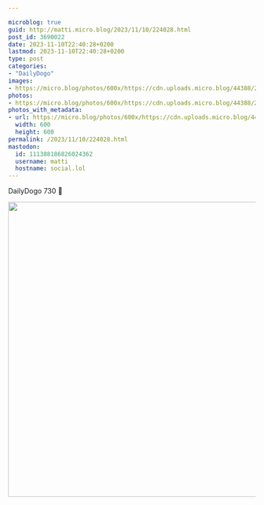 ```yaml
---

microblog: true
guid: http://matti.micro.blog/2023/11/10/224028.html
post_id: 3690022
date: 2023-11-10T22:40:28+0200
lastmod: 2023-11-10T22:40:28+0200
type: post
categories:
- "DailyDogo"
images:
- https://micro.blog/photos/600x/https://cdn.uploads.micro.blog/44388/2023/9eda68818c6349d6bc03790e9f3bd4cb.jpg
photos:
- https://micro.blog/photos/600x/https://cdn.uploads.micro.blog/44388/2023/9eda68818c6349d6bc03790e9f3bd4cb.jpg
photos_with_metadata:
- url: https://micro.blog/photos/600x/https://cdn.uploads.micro.blog/44388/2023/9eda68818c6349d6bc03790e9f3bd4cb.jpg
  width: 600
  height: 600
permalink: /2023/11/10/224028.html
mastodon:
  id: 111388186826024362
  username: matti
  hostname: social.lol
---
```

DailyDogo 730 🐶

<img src="https://micro.blog/photos/600x/https://blog.martin-haehnel.de/uploads/2023/9eda68818c6349d6bc03790e9f3bd4cb.jpg" width="600" height="600" alt="" />
